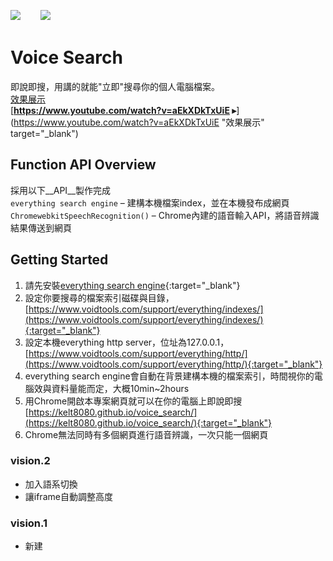 

<img src="https://kelt8080.github.io/public//image/app/everything.png">　&nbsp;　<img src="https://kelt8080.github.io/public//image/app/chrome.png">


# Voice Search

即說即搜，用講的就能"立即"搜尋你的個人電腦檔案。   
<a href="https://www.youtube.com/watch?v=aEkXDkTxUiE" target="_blank">效果展示</a>    
[**https://www.youtube.com/watch?v=aEkXDkTxUiE ▸**](https://www.youtube.com/watch?v=aEkXDkTxUiE "效果展示" target="_blank")

## Function API Overview

採用以下__API__製作完成    
`everything search engine` &ndash; 建構本機檔案index，並在本機發布成網頁   
`ChromewebkitSpeechRecognition()` &ndash; Chrome內建的語音輸入API，將語音辨識結果傳送到網頁   

## Getting Started

1. 請先安裝[everything search engine](https://www.voidtools.com/){:target="_blank"}
1. 設定你要搜尋的檔案索引磁碟與目錄，[https://www.voidtools.com/support/everything/indexes/](https://www.voidtools.com/support/everything/indexes/){:target="_blank"}
1. 設定本機everything http server，位址為127.0.0.1，[https://www.voidtools.com/support/everything/http/](https://www.voidtools.com/support/everything/http/){:target="_blank"}
1. everything search engine會自動在背景建構本機的檔案索引，時間視你的電腦效與資料量能而定，大概10min~2hours
1. 用Chrome開啟本專案網頁就可以在你的電腦上即說即搜[https://kelt8080.github.io/voice_search/](https://kelt8080.github.io/voice_search/){:target="_blank"}
1. Chrome無法同時有多個網頁進行語音辨識，一次只能一個網頁

### vision.2

* 加入語系切換
* 讓iframe自動調整高度

### vision.1

* 新建
